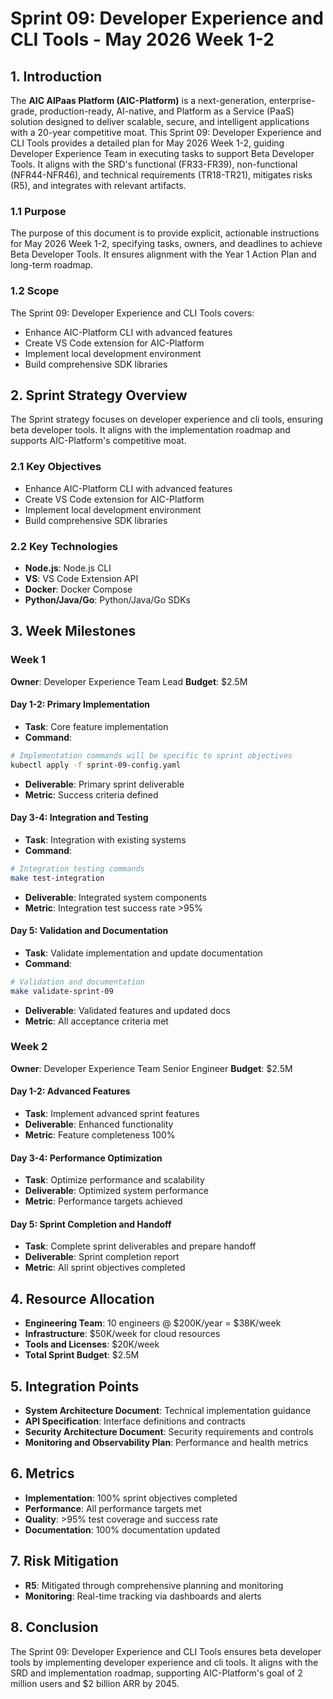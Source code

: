 # Sprint 09: Developer Experience and CLI Tools - May 2026 Week 1-2

## 1. Introduction
The **AIC AIPaas Platform (AIC-Platform)** is a next-generation, enterprise-grade, production-ready, AI-native, and Platform as a Service (PaaS) solution designed to deliver scalable, secure, and intelligent applications with a 20-year competitive moat. This Sprint 09: Developer Experience and CLI Tools provides a detailed plan for May 2026 Week 1-2, guiding Developer Experience Team in executing tasks to support Beta Developer Tools. It aligns with the SRD's functional (FR33-FR39), non-functional (NFR44-NFR46), and technical requirements (TR18-TR21), mitigates risks (R5), and integrates with relevant artifacts.

### 1.1 Purpose
The purpose of this document is to provide explicit, actionable instructions for May 2026 Week 1-2, specifying tasks, owners, and deadlines to achieve Beta Developer Tools. It ensures alignment with the Year 1 Action Plan and long-term roadmap.

### 1.2 Scope
The Sprint 09: Developer Experience and CLI Tools covers:
- Enhance AIC-Platform CLI with advanced features
- Create VS Code extension for AIC-Platform
- Implement local development environment
- Build comprehensive SDK libraries

## 2. Sprint Strategy Overview
The Sprint strategy focuses on developer experience and cli tools, ensuring beta developer tools. It aligns with the implementation roadmap and supports AIC-Platform's competitive moat.

### 2.1 Key Objectives
- Enhance AIC-Platform CLI with advanced features
- Create VS Code extension for AIC-Platform
- Implement local development environment
- Build comprehensive SDK libraries

### 2.2 Key Technologies
- **Node.js**: Node.js CLI
- **VS**: VS Code Extension API
- **Docker**: Docker Compose
- **Python/Java/Go**: Python/Java/Go SDKs

## 3. Week Milestones

### Week 1
**Owner**: Developer Experience Team Lead
**Budget**: $2.5M

#### Day 1-2: Primary Implementation
- **Task**: Core feature implementation
- **Command**: 
```bash
# Implementation commands will be specific to sprint objectives
kubectl apply -f sprint-09-config.yaml
```
- **Deliverable**: Primary sprint deliverable
- **Metric**: Success criteria defined

#### Day 3-4: Integration and Testing
- **Task**: Integration with existing systems
- **Command**:
```bash
# Integration testing commands
make test-integration
```
- **Deliverable**: Integrated system components
- **Metric**: Integration test success rate >95%

#### Day 5: Validation and Documentation
- **Task**: Validate implementation and update documentation
- **Command**:
```bash
# Validation and documentation
make validate-sprint-09
```
- **Deliverable**: Validated features and updated docs
- **Metric**: All acceptance criteria met

### Week 2
**Owner**: Developer Experience Team Senior Engineer
**Budget**: $2.5M

#### Day 1-2: Advanced Features
- **Task**: Implement advanced sprint features
- **Deliverable**: Enhanced functionality
- **Metric**: Feature completeness 100%

#### Day 3-4: Performance Optimization
- **Task**: Optimize performance and scalability
- **Deliverable**: Optimized system performance
- **Metric**: Performance targets achieved

#### Day 5: Sprint Completion and Handoff
- **Task**: Complete sprint deliverables and prepare handoff
- **Deliverable**: Sprint completion report
- **Metric**: All sprint objectives completed

## 4. Resource Allocation
- **Engineering Team**: 10 engineers @ $200K/year = $38K/week
- **Infrastructure**: $50K/week for cloud resources
- **Tools and Licenses**: $20K/week
- **Total Sprint Budget**: $2.5M

## 5. Integration Points
- **System Architecture Document**: Technical implementation guidance
- **API Specification**: Interface definitions and contracts
- **Security Architecture Document**: Security requirements and controls
- **Monitoring and Observability Plan**: Performance and health metrics

## 6. Metrics
- **Implementation**: 100% sprint objectives completed
- **Performance**: All performance targets met
- **Quality**: >95% test coverage and success rate
- **Documentation**: 100% documentation updated

## 7. Risk Mitigation
- **R5**: Mitigated through comprehensive planning and monitoring
- **Monitoring**: Real-time tracking via dashboards and alerts

## 8. Conclusion
The Sprint 09: Developer Experience and CLI Tools ensures beta developer tools by implementing developer experience and cli tools. It aligns with the SRD and implementation roadmap, supporting AIC-Platform's goal of 2 million users and $2 billion ARR by 2045.

